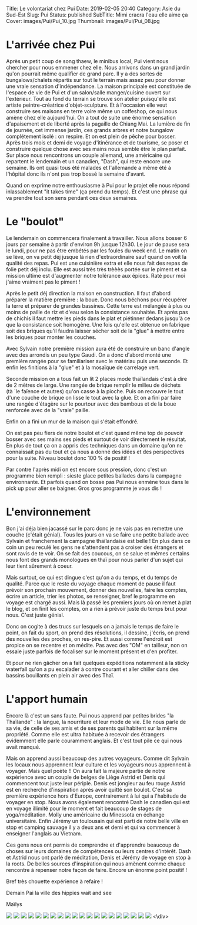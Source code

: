 Title: Le volontariat chez Pui
Date: 2019-02-05 20:40
Category: Asie du Sud-Est
Slug: Pui
Status: published
SubTitle: Mimi cracra l'eau elle aime ça
Cover: images/Pui/Pui_10.jpg
Thumbnail: images/Pui/Pui_08.jpg

# L'arrivée chez Pui

Après un petit coup de song thaew, le minibus local, Pui vient nous chercher pour nous emmener chez elle. Nous arrivons dans un grand jardin qu'on pourrait même qualifier de grand parc. Il y a des sortes de bungalows/chalets répartis sur tout le terrain mais assez peu pour donner une vraie sensation d'indépendance. La maison principale est constituée de l'espace de vie de Pui et d'un salon/salle manger/cuisine ouvert sur l'extérieur. Tout au fond du terrain se trouve son atelier puisqu'elle est artiste peintre-créatrice d'objet-sculpture. Et à l'occasion elle veut construire ses maisons en terre voire même un coffeshop, ce qui nous amène chez elle aujourd'hui. 
On a tout de suite une énorme sensation d'apaisement et de liberté après la pagaille de Chiang Mai. La lumière de fin de journée, cet immense jardin, ces grands arbres et notre bungalow complétement isolé : on respire. Et on est plein de pêche pour bosser. Après trois mois et demi de voyage d'itinérance et de tourisme, se poser et construire quelque chose avec ses mains nous semble être le plan parfait. Sur place nous rencontrons un couple allemand, une américaine qui repartent le lendemain et un canadien, "Dash", qui reste encore une semaine. Ils ont quasi tous été malades et l'allemande a même été à l'hôpital donc ils n'ont pas trop bossé la semaine d'avant.

Quand on exprime notre enthousiasme à Pui pour le projet elle nous répond inlassablement "it takes time" (ça prend du temps). Et c'est une phrase qui va prendre tout son sens pendant ces deux semaines. 

# Le "boulot"

Le lendemain on commencera finalement à travailler. Nous allons bosser 6 jours par semaine à partir d'environ 9h jusque 12h30. Le jour de pause sera le lundi, pour ne pas être embétés par les foules du week end. Le matin on se lève, on va petit déj jusque là rien d'extraordinaire sauf quand on voit la qualité des repas. Pui est une cuisinière extra et elle nous fait des repas de folie petit déj inclu. Elle est aussi très très trèèès portée sur le piment et sa mission ultime est d'augmenter notre tolérance aux épices. Raté pour moi j'aime vraiment pas le piment !

Après le petit déj direction la maison en construction. Il faut d'abord préparer la matière première : la boue. Donc nous béchons pour récupérer la terre et préparer de grandes bassines. Cette terre est mélangée à plus ou moins de paille de riz et d'eau selon la consistance souhaitée. Et après pas de chichis il faut mettre les pieds dans le plat et piétinner dedans jusqu'à ce que la consistance soit homogène. Une fois qu'elle est obtenue on fabrique soit des briques qu'il faudra laisser sécher soit de la "glue" à mettre entre les briques pour monter les couches.

Avec Sylvain notre première mission aura été de construire un banc d'angle avec des arrondis un peu type Gaudi. On a donc d'abord monté une première rangée pour se familiariser avec le matériau puis une seconde. Et enfin les finitions à la "glue" et à la mosaïque de carrelage vert. 

Seconde mission on a tous fait un lit 2 places mode thaïlandais c'est à dire de 2 mètres de large. Une rangée de brique remplir le milieu de déchets (tà ´le faïence et autres) qu'on casse à la pioche. Puis on recouvre le tout d'une couche de brique on lisse le tout avec la glue. Et on a fini par faire une rangée d'étagère sur le pourtour avec des bambous et de la boue renforcée avec de la "vraie" paille. 

Enfin on a fini un mur de la maison qui s'était effondré. 

On est pas peu fiers de notre boulot et c'est quand même top de pouvoir bosser avec ses mains ses pieds et surtout de voir directement le résultat. En plus de tout ça on a appris des techniques dans un domaine qu'on ne connaissait pas du tout et ça nous a donné des idées et des perspectives pour la suite. Niveau boulot donc 100 % de positif !

Par contre l'après midi on est encore sous pression, donc c'est un programme bien rempli : sieste glace petites ballades dans la campagne environnante. Et parfois quand on bosse pas Pui nous enmène tous dans le pick up pour aller se baigner. Gros gros programme je vous dis ! 

# L'environnement

Bon j'ai déja bien jacassé sur le parc donc je ne vais pas en remettre une couche (c'était génial). Tous les jours on va se faire une petite ballade avec Sylvain et franchement la campagne thaïlandaise est belle ! En plus dans ce coin un peu reculé les gens ne s'attendent pas à croiser des étrangers et sont ravis de te voir. On se fait des coucous, on se salue et mêmes certains nous font des grands monologues en thaï pour nous parler d'un sujet qui leur tient sûrement à coeur. 

Mais surtout, ce qui est dingue c'est qu'on a du temps, et du temps de qualité. Parce que le reste du voyage chaque moment de pause il faut prévoir son prochain mouvement, donner des nouvelles, faire les comptes, écrire un article, trier les photos, se renseigner, bref le programme en voyage est chargé aussi. Mais là passé les premiers jours où on remet à plat le blog, et on finit les comptes, on a rien à prévoir juste du temps brut pour nous. C'est juste génial.

Donc on cogite à des trucs sur lesquels on a jamais le temps de faire le point, on fait du sport, on prend des résolutions, il dessine, j'écris, on prend des nouvelles des proches, on res-pire. Et aussi comme l'endroit est propice on se recentre et on médite. Pas avec des "OM" en tailleur, non on essaie juste parfois de focaliser sur le moment présent et d'en profiter.

Et pour ne rien gâcher on a fait quelques expéditions notamment à la sticky waterfall qu'on a pu escalader à contre courant et aller chiller dans des bassins bouillants en plein air avec des Thaï.

# L'apport humain

Encore là c'est un sans faute. Pui nous apprend par petites brides "la Thaïlande" : la langue, la nourriture et leur mode de vie. Elle nous parle de sa vie, de celle de ses amis et de ses parents qui habitent sur la même propriété. Comme elle est ultra habituée à recevoir des étrangers évidemment elle parle couramment anglais. Et c'est tout pile ce qui nous avait manqué. 

Mais on apprend aussi beaucoup des autres voyageurs. Comme dit Sylvain les locaux nous apprennent leur culture et les voyageurs nous apprennent à voyager. Mais quel poète !! On aura fait la majeure partie de notre expérience avec un couple de belges de Liège Astrid et Denis qui commencent tout juste leur périple. Denis est jongleur au feu rouge Astrid est en recherche d'inspiration après avoir quitté son boulot. C'est sa première expérience hors d'Europe, contrairement à lui qui a l'habitude de voyager en stop. Nous avons également rencontré Dash le canadien qui est en voyage illimité pour le moment et fait beaucoup de stages de yoga/méditation. Molly une américaine du Minessota en échange universitaire. Enfin Jérémy un toulousain qui est parti de notre belle ville en stop et camping sauvage il y a deux ans et demi et qui va commencer à enseigner l'anglais au Vietnam.

Ces gens nous ont permis de comprendre et d'apprendre beaucoup de choses sur leurs domaines de compétences ou leurs centres d'intérêt. Dash et Astrid nous ont parlé de méditation, Denis et Jérémy de voyage en stop à la roots. De belles sources d'inspiration qui nous amènent comme chaque rencontre à repenser notre façon de faire. Encore un énorme point positif !

Bref très chouette expérience à refaire !

Demain Pai la ville des hippies wait and see

Maïlys


<div class="galleria" style="margin:auto">
    <img src="images/Pui/Pui_00.jpg" data-description="Homogénéiser la boue ou l'art de mettre les pieds dans le plat">
    <img src="images/Pui/Pui_01.jpg" data-description="Les fantastiques repas">
    <img src="images/Pui/Pui_02.jpg" data-description="Vue de notre chalet">
    <img src="images/Pui/Pui_03.jpg" data-description="Notre banc presque fini">
    <img src="images/Pui/Pui_04.jpg" data-description="Un coucher de soleil pendant nos petites ballades">
    <img src="images/Pui/Pui_05.jpg" data-description="Astrid ravie de faire le mur">
    <img src="images/Pui/Pui_06.jpg">
    <img src="images/Pui/Pui_07.jpg" data-description="Les sticky waterfall (ou les cascades collantes) qu'on a remonté à pied">
    <img src="images/Pui/Pui_08.jpg" data-description="La maison en terre et des briques toutes fraiches">
    <img src="images/Pui/Pui_09.jpg" data-description="Le lit au début de sa construction">
    <img src="images/Pui/Pui_10.jpg" data-description="Les vaches thaï et leurs oreilles pendantes">
    <img src="images/Pui/Pui_11.jpg" data-description="Encore une vue du jardin">
    <img src="images/Pui/Pui_12.jpg" data-description="Le lit Denis et Astrid">
    <img src="images/Pui/Pui_13.jpg" data-description="Pui nous explique comment faire le support bambou">
    <img src="images/Pui/Pui_14.jpg" data-description="Sculpture dans la maison">
    <img src="images/Pui/Pui_15.jpg" data-description="Les petites touches finales">
    <img src="images/Pui/Pui_16.jpg" data-description="Tous au boulot et concentrés s'il vous plait !">
    <img src="images/Pui/Pui_17.jpg" data-description="Il commence à y avoir de l'idée">
    <img src="images/Pui/Pui_18.jpg">
    <img src="images/Pui/Pui_19.jpg">
<\div>
<script>
	(function() { 
            Galleria.loadTheme('https://cdnjs.cloudflare.com/ajax/libs/galleria/1.5.7/themes/classic/galleria.classic.min.js');
            Galleria.run('.galleria', {
                extend: function(options) {
                    Galleria.log(this) // the gallery instance
                    Galleria.log(options) // the gallery options
                    // listen to when an image is shown
                    this.bind('image', function(e) {
                        Galleria.log(e) // the event object may contain custom objects, in this case the main image
                        Galleria.log(e.imageTarget) // the current image
                        // lets make galleria open a lightbox when clicking the main image:
                        $(e.imageTarget).click(this.proxy(function() {
                        this.openLightbox();
                        }));
                    });
                }
            });
    }());
</script>

